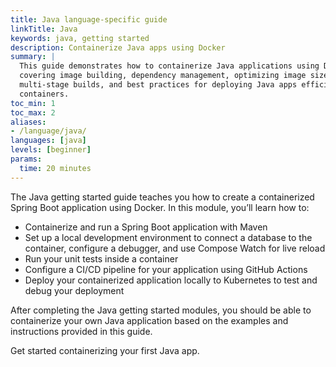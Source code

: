 ```yaml
---
title: Java language-specific guide
linkTitle: Java
keywords: java, getting started
description: Containerize Java apps using Docker
summary: |
  This guide demonstrates how to containerize Java applications using Docker,
  covering image building, dependency management, optimizing image size with
  multi-stage builds, and best practices for deploying Java apps efficiently in
  containers.
toc_min: 1
toc_max: 2
aliases:
- /language/java/
languages: [java]
levels: [beginner]
params:
  time: 20 minutes
---
```


The Java getting started guide teaches you how to create a containerized Spring Boot application using Docker. In this module, you’ll learn how to:

* Containerize and run a Spring Boot application with Maven
* Set up a local development environment to connect a database to the container, configure a debugger, and use Compose Watch for live reload
* Run your unit tests inside a container
* Configure a CI/CD pipeline for your application using GitHub Actions
* Deploy your containerized application locally to Kubernetes to test and debug your deployment

After completing the Java getting started modules, you should be able to containerize your own Java application based on the examples and instructions provided in this guide.

Get started containerizing your first Java app.
